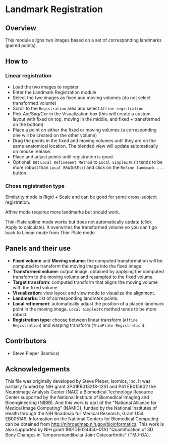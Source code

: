 # Landmark Registration

## Overview

This module aligns two images based on a set of corresponding landmarks (paired points).

## How to

### Linear registration

- Load the two images to register
- Enter the Landmark Registration module
- Select the two images as fixed and moving volumes (do not select transformed volume)
- Scroll to the `Registration` area and select `Affine registration`
- Pick Axi/Sag/Cor in the Visualization box (this will create a custom layout with fixed on top, moving in the middle, and fixed + transformed on the bottom)
- Place a point on either the fixed or moving volumes (a corresponding one will be created on the other volume)
- Drag the points in the fixed and moving volumes until they are on the same anatomical location. The blended view will update automatically on mouse release.
- Place and adjust points until registration is good.
- Optional: set `Local Refinement Method` to `Local SimpleITK` (it tends to be more robust than `Local BRAINSFit`) and click on the `Refine landmark ...` button.

### Chose registration type

Similarity mode is Rigid + Scale and can be good for some cross-subject registration.

Affine mode requires more landmarks but should work.

Thin-Plate spline mode works but does not automatically update (click Apply to calculate). It overwrites the transformed volume so you can't go back to Linear mode from Thin-Plate mode.

## Panels and their use

- **Fixed volume** and **Moving volume**: the computed transformation will be computed to transform the moving image into the fixed image.
- **Transformed volume**: output image, obtained by applying the computed transform to the moving volume and resampled to the fixed volume.
- **Target transform**: computed transform that aligns the moving volume with the fixed volume.
- **Visualization**: view layout and view mode to visualize the alignment.
- **Landmarks**: list of corresponding landmark points.
- **Local refinement**: automatically adjust the position of a placed landmark point in the moving image. `Local SimpleITK` method tends to be more robust.
- **Registration type**: choose between linear transform (`Affine Registration`) and warping transform (`ThinPlate Registration`).

## Contributors

- Steve Pieper (Isomics)

## Acknowledgements

This file was originally developed by Steve Pieper, Isomics, Inc. It was partially funded by NIH grant 3P41RR013218-12S1 and P41 EB015902 the Neuroimage Analysis Center (NAC) a Biomedical Technology Resource Center supported by the National Institute of Biomedical Imaging and Bioengineering (NIBIB).
And this work is part of the "National Alliance for Medical Image Computing" (NAMIC), funded by the National Institutes of Health through the NIH Roadmap for Medical Research, Grant U54 EB005149.
Information on the National Centers for Biomedical Computing can be obtained from http://nihroadmap.nih.gov/bioinformatics.
This work is also supported by NIH grant 1R01DE024450-01A1 "Quantification of 3D Bony Changes in Temporomandibular Joint Osteoarthritis" (TMJ-OA).
